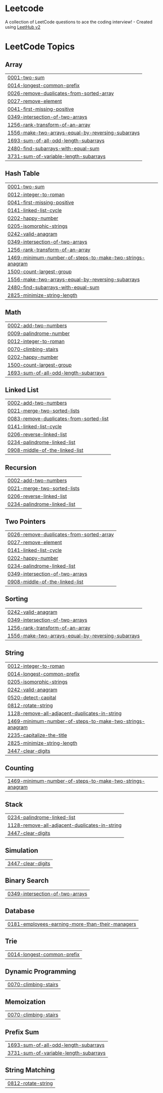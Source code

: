 # Leetcode
A collection of LeetCode questions to ace the coding interview! - Created using [LeetHub v2](https://github.com/arunbhardwaj/LeetHub-2.0)

<!---LeetCode Topics Start-->
# LeetCode Topics
## Array
|  |
| ------- |
| [0001-two-sum](https://github.com/Thrishaponnusamy/Leetcode/tree/master/0001-two-sum) |
| [0014-longest-common-prefix](https://github.com/Thrishaponnusamy/Leetcode/tree/master/0014-longest-common-prefix) |
| [0026-remove-duplicates-from-sorted-array](https://github.com/Thrishaponnusamy/Leetcode/tree/master/0026-remove-duplicates-from-sorted-array) |
| [0027-remove-element](https://github.com/Thrishaponnusamy/Leetcode/tree/master/0027-remove-element) |
| [0041-first-missing-positive](https://github.com/Thrishaponnusamy/Leetcode/tree/master/0041-first-missing-positive) |
| [0349-intersection-of-two-arrays](https://github.com/Thrishaponnusamy/Leetcode/tree/master/0349-intersection-of-two-arrays) |
| [1256-rank-transform-of-an-array](https://github.com/Thrishaponnusamy/Leetcode/tree/master/1256-rank-transform-of-an-array) |
| [1556-make-two-arrays-equal-by-reversing-subarrays](https://github.com/Thrishaponnusamy/Leetcode/tree/master/1556-make-two-arrays-equal-by-reversing-subarrays) |
| [1693-sum-of-all-odd-length-subarrays](https://github.com/Thrishaponnusamy/Leetcode/tree/master/1693-sum-of-all-odd-length-subarrays) |
| [2480-find-subarrays-with-equal-sum](https://github.com/Thrishaponnusamy/Leetcode/tree/master/2480-find-subarrays-with-equal-sum) |
| [3731-sum-of-variable-length-subarrays](https://github.com/Thrishaponnusamy/Leetcode/tree/master/3731-sum-of-variable-length-subarrays) |
## Hash Table
|  |
| ------- |
| [0001-two-sum](https://github.com/Thrishaponnusamy/Leetcode/tree/master/0001-two-sum) |
| [0012-integer-to-roman](https://github.com/Thrishaponnusamy/Leetcode/tree/master/0012-integer-to-roman) |
| [0041-first-missing-positive](https://github.com/Thrishaponnusamy/Leetcode/tree/master/0041-first-missing-positive) |
| [0141-linked-list-cycle](https://github.com/Thrishaponnusamy/Leetcode/tree/master/0141-linked-list-cycle) |
| [0202-happy-number](https://github.com/Thrishaponnusamy/Leetcode/tree/master/0202-happy-number) |
| [0205-isomorphic-strings](https://github.com/Thrishaponnusamy/Leetcode/tree/master/0205-isomorphic-strings) |
| [0242-valid-anagram](https://github.com/Thrishaponnusamy/Leetcode/tree/master/0242-valid-anagram) |
| [0349-intersection-of-two-arrays](https://github.com/Thrishaponnusamy/Leetcode/tree/master/0349-intersection-of-two-arrays) |
| [1256-rank-transform-of-an-array](https://github.com/Thrishaponnusamy/Leetcode/tree/master/1256-rank-transform-of-an-array) |
| [1469-minimum-number-of-steps-to-make-two-strings-anagram](https://github.com/Thrishaponnusamy/Leetcode/tree/master/1469-minimum-number-of-steps-to-make-two-strings-anagram) |
| [1500-count-largest-group](https://github.com/Thrishaponnusamy/Leetcode/tree/master/1500-count-largest-group) |
| [1556-make-two-arrays-equal-by-reversing-subarrays](https://github.com/Thrishaponnusamy/Leetcode/tree/master/1556-make-two-arrays-equal-by-reversing-subarrays) |
| [2480-find-subarrays-with-equal-sum](https://github.com/Thrishaponnusamy/Leetcode/tree/master/2480-find-subarrays-with-equal-sum) |
| [2825-minimize-string-length](https://github.com/Thrishaponnusamy/Leetcode/tree/master/2825-minimize-string-length) |
## Math
|  |
| ------- |
| [0002-add-two-numbers](https://github.com/Thrishaponnusamy/Leetcode/tree/master/0002-add-two-numbers) |
| [0009-palindrome-number](https://github.com/Thrishaponnusamy/Leetcode/tree/master/0009-palindrome-number) |
| [0012-integer-to-roman](https://github.com/Thrishaponnusamy/Leetcode/tree/master/0012-integer-to-roman) |
| [0070-climbing-stairs](https://github.com/Thrishaponnusamy/Leetcode/tree/master/0070-climbing-stairs) |
| [0202-happy-number](https://github.com/Thrishaponnusamy/Leetcode/tree/master/0202-happy-number) |
| [1500-count-largest-group](https://github.com/Thrishaponnusamy/Leetcode/tree/master/1500-count-largest-group) |
| [1693-sum-of-all-odd-length-subarrays](https://github.com/Thrishaponnusamy/Leetcode/tree/master/1693-sum-of-all-odd-length-subarrays) |
## Linked List
|  |
| ------- |
| [0002-add-two-numbers](https://github.com/Thrishaponnusamy/Leetcode/tree/master/0002-add-two-numbers) |
| [0021-merge-two-sorted-lists](https://github.com/Thrishaponnusamy/Leetcode/tree/master/0021-merge-two-sorted-lists) |
| [0083-remove-duplicates-from-sorted-list](https://github.com/Thrishaponnusamy/Leetcode/tree/master/0083-remove-duplicates-from-sorted-list) |
| [0141-linked-list-cycle](https://github.com/Thrishaponnusamy/Leetcode/tree/master/0141-linked-list-cycle) |
| [0206-reverse-linked-list](https://github.com/Thrishaponnusamy/Leetcode/tree/master/0206-reverse-linked-list) |
| [0234-palindrome-linked-list](https://github.com/Thrishaponnusamy/Leetcode/tree/master/0234-palindrome-linked-list) |
| [0908-middle-of-the-linked-list](https://github.com/Thrishaponnusamy/Leetcode/tree/master/0908-middle-of-the-linked-list) |
## Recursion
|  |
| ------- |
| [0002-add-two-numbers](https://github.com/Thrishaponnusamy/Leetcode/tree/master/0002-add-two-numbers) |
| [0021-merge-two-sorted-lists](https://github.com/Thrishaponnusamy/Leetcode/tree/master/0021-merge-two-sorted-lists) |
| [0206-reverse-linked-list](https://github.com/Thrishaponnusamy/Leetcode/tree/master/0206-reverse-linked-list) |
| [0234-palindrome-linked-list](https://github.com/Thrishaponnusamy/Leetcode/tree/master/0234-palindrome-linked-list) |
## Two Pointers
|  |
| ------- |
| [0026-remove-duplicates-from-sorted-array](https://github.com/Thrishaponnusamy/Leetcode/tree/master/0026-remove-duplicates-from-sorted-array) |
| [0027-remove-element](https://github.com/Thrishaponnusamy/Leetcode/tree/master/0027-remove-element) |
| [0141-linked-list-cycle](https://github.com/Thrishaponnusamy/Leetcode/tree/master/0141-linked-list-cycle) |
| [0202-happy-number](https://github.com/Thrishaponnusamy/Leetcode/tree/master/0202-happy-number) |
| [0234-palindrome-linked-list](https://github.com/Thrishaponnusamy/Leetcode/tree/master/0234-palindrome-linked-list) |
| [0349-intersection-of-two-arrays](https://github.com/Thrishaponnusamy/Leetcode/tree/master/0349-intersection-of-two-arrays) |
| [0908-middle-of-the-linked-list](https://github.com/Thrishaponnusamy/Leetcode/tree/master/0908-middle-of-the-linked-list) |
## Sorting
|  |
| ------- |
| [0242-valid-anagram](https://github.com/Thrishaponnusamy/Leetcode/tree/master/0242-valid-anagram) |
| [0349-intersection-of-two-arrays](https://github.com/Thrishaponnusamy/Leetcode/tree/master/0349-intersection-of-two-arrays) |
| [1256-rank-transform-of-an-array](https://github.com/Thrishaponnusamy/Leetcode/tree/master/1256-rank-transform-of-an-array) |
| [1556-make-two-arrays-equal-by-reversing-subarrays](https://github.com/Thrishaponnusamy/Leetcode/tree/master/1556-make-two-arrays-equal-by-reversing-subarrays) |
## String
|  |
| ------- |
| [0012-integer-to-roman](https://github.com/Thrishaponnusamy/Leetcode/tree/master/0012-integer-to-roman) |
| [0014-longest-common-prefix](https://github.com/Thrishaponnusamy/Leetcode/tree/master/0014-longest-common-prefix) |
| [0205-isomorphic-strings](https://github.com/Thrishaponnusamy/Leetcode/tree/master/0205-isomorphic-strings) |
| [0242-valid-anagram](https://github.com/Thrishaponnusamy/Leetcode/tree/master/0242-valid-anagram) |
| [0520-detect-capital](https://github.com/Thrishaponnusamy/Leetcode/tree/master/0520-detect-capital) |
| [0812-rotate-string](https://github.com/Thrishaponnusamy/Leetcode/tree/master/0812-rotate-string) |
| [1128-remove-all-adjacent-duplicates-in-string](https://github.com/Thrishaponnusamy/Leetcode/tree/master/1128-remove-all-adjacent-duplicates-in-string) |
| [1469-minimum-number-of-steps-to-make-two-strings-anagram](https://github.com/Thrishaponnusamy/Leetcode/tree/master/1469-minimum-number-of-steps-to-make-two-strings-anagram) |
| [2235-capitalize-the-title](https://github.com/Thrishaponnusamy/Leetcode/tree/master/2235-capitalize-the-title) |
| [2825-minimize-string-length](https://github.com/Thrishaponnusamy/Leetcode/tree/master/2825-minimize-string-length) |
| [3447-clear-digits](https://github.com/Thrishaponnusamy/Leetcode/tree/master/3447-clear-digits) |
## Counting
|  |
| ------- |
| [1469-minimum-number-of-steps-to-make-two-strings-anagram](https://github.com/Thrishaponnusamy/Leetcode/tree/master/1469-minimum-number-of-steps-to-make-two-strings-anagram) |
## Stack
|  |
| ------- |
| [0234-palindrome-linked-list](https://github.com/Thrishaponnusamy/Leetcode/tree/master/0234-palindrome-linked-list) |
| [1128-remove-all-adjacent-duplicates-in-string](https://github.com/Thrishaponnusamy/Leetcode/tree/master/1128-remove-all-adjacent-duplicates-in-string) |
| [3447-clear-digits](https://github.com/Thrishaponnusamy/Leetcode/tree/master/3447-clear-digits) |
## Simulation
|  |
| ------- |
| [3447-clear-digits](https://github.com/Thrishaponnusamy/Leetcode/tree/master/3447-clear-digits) |
## Binary Search
|  |
| ------- |
| [0349-intersection-of-two-arrays](https://github.com/Thrishaponnusamy/Leetcode/tree/master/0349-intersection-of-two-arrays) |
## Database
|  |
| ------- |
| [0181-employees-earning-more-than-their-managers](https://github.com/Thrishaponnusamy/Leetcode/tree/master/0181-employees-earning-more-than-their-managers) |
## Trie
|  |
| ------- |
| [0014-longest-common-prefix](https://github.com/Thrishaponnusamy/Leetcode/tree/master/0014-longest-common-prefix) |
## Dynamic Programming
|  |
| ------- |
| [0070-climbing-stairs](https://github.com/Thrishaponnusamy/Leetcode/tree/master/0070-climbing-stairs) |
## Memoization
|  |
| ------- |
| [0070-climbing-stairs](https://github.com/Thrishaponnusamy/Leetcode/tree/master/0070-climbing-stairs) |
## Prefix Sum
|  |
| ------- |
| [1693-sum-of-all-odd-length-subarrays](https://github.com/Thrishaponnusamy/Leetcode/tree/master/1693-sum-of-all-odd-length-subarrays) |
| [3731-sum-of-variable-length-subarrays](https://github.com/Thrishaponnusamy/Leetcode/tree/master/3731-sum-of-variable-length-subarrays) |
## String Matching
|  |
| ------- |
| [0812-rotate-string](https://github.com/Thrishaponnusamy/Leetcode/tree/master/0812-rotate-string) |
<!---LeetCode Topics End-->